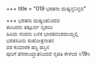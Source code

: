 +++
title = "019 ಭರತನಾ ದುಷ್ಯನ್ತನಿನ್ದವ"

+++
ಭರತನಾ ದುಷ್ಯಂತನಿಂದವ  
ತರಿಸಿದನು ತತ್ಪೂರ್ವ ನೃಪರಿಂ  
ಹಿರಿದು ಸಂದನು ಬಳಿಕ ಭಾರತವಂಶವಾಯ್ತಲ್ಲಿ  
ಭರತಸೂನು ಸುಹೋತ್ರನಾತನ  
ವರ ಕುಮಾರಕ ಹಸ್ತಿ ಹಸ್ತಿನ  
ಪುರಿಗೆ ಹೆಸರಾಯ್ತಾತನಿಂದವೆ ನೃಪತಿ ಕೇಳೆಂದ     ॥19॥